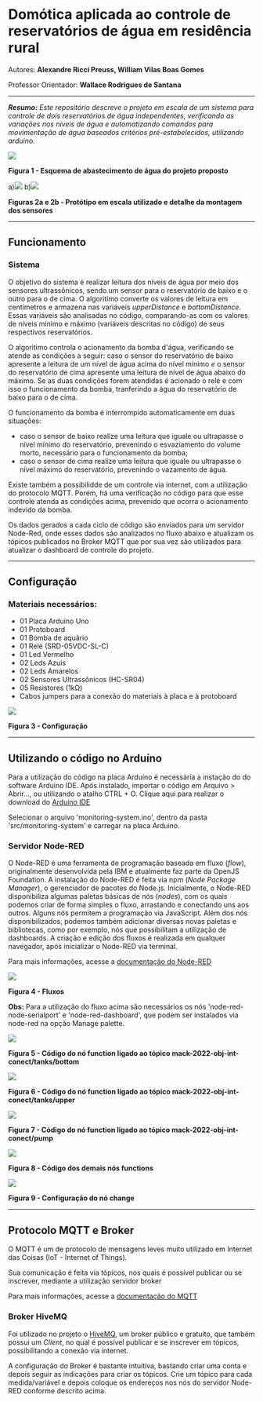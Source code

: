 # Domótica aplicada ao controle de reservatórios de água em residência rural

Autores: **Alexandre Ricci Preuss, William Vilas Boas Gomes**

Professor Orientador: **Wallace Rodrigues de Santana**

---

_**Resumo:** Este repositório descreve o projeto em escala de um sistema para controle de dois reservatórios de água independentes, verificando as variações nos níveis de água e automatizando comandos para movimentação de água baseados critérios pré-estabelecidos, utilizando arduino._

![](src/img/esquema-de-abastecimento.jpg)

**Figura 1 - Esquema de abastecimento de água do projeto proposto**

a)![](src/img/prototipo.png) b)![](src/img/detalhe_sensor1.png)

**Figuras 2a e 2b - Protótipo em escala utilizado e detalhe da montagem dos sensores**

---
## Funcionamento
### Sistema

O objetivo do sistema é realizar leitura dos níveis de água por meio dos sensores ultrassônicos, sendo um sensor para o reservatório de baixo e o outro para o de cima. O algoritimo converte os valores de leitura em centímetros e armazena nas variáveis _upperDistance_ e _bottomDistance_. Essas variáveis são analisadas no código, comparando-as com os valores de níveis mínimo e máximo (variáveis descritas no código) de seus respectivos reservatórios.

O algoritimo controla o acionamento da bomba d'água, verificando se atende as condições a seguir: caso o sensor do reservatório de baixo apresente a leitura de um nível de água acima do nível mínimo *e* o sensor do reservatório de cima apresente uma leitura de nível de água abaixo do máximo. Se as duas condições forem atendidas é acionado o relé e com isso o funcionamento da bomba, tranferindo a água do reservatório de baixo para o de cima.

O funcionamento da bomba é interrompido automaticamente em duas situações:

- caso o sensor de baixo realize uma leitura que iguale ou ultrapasse o nível mínimo do reservatório, prevenindo o esvaziamento do volume morto, necessário para o funcionamento da bomba;
- caso o sensor de cima realize uma leitura que iguale ou ultrapasse o nível máximo do reservatório, prevenindo o vazamento de água.

Existe também a possibilidde de um controle via internet, com a utilização do protocolo MQTT. Porém, há uma verificação no código para que esse controle atenda as condições acima, prevenido que ocorra o acionamento indevido da bomba.

Os dados gerados a cada ciclo de código são enviados para um servidor Node-Red, onde esses dados são analizados no fluxo abaixo e atualizam os tópicos publicados no Broker MQTT que por sua vez são utilizados para atualizar o dashboard de controle do projeto.

---

## Configuração

### Materiais necessários:
- 01 Placa Arduino Uno
- 01 Protoboard
- 01 Bomba de aquário
- 01 Relé (SRD-05VDC-SL-C)
- 01 Led Vermelho
- 02 Leds Azuis
- 02 Leds Amarelos
- 02 Sensores Ultrassônicos (HC-SR04)
- 05 Resistores (1kΩ)
- Cabos jumpers para a conexão do materiais à placa e à protoboard

![](src/img/configuracao.jpg)

**Figura 3 - Configuração**

---

## Utilizando o código no Arduíno

Para a utilização do código na placa Arduíno é necessária a instação do do software Arduino IDE. Após instalado, importar o código em Arquivo > Abrir..., ou utilizando o atalho CTRL + O. Clique aqui para realizar o download do [Arduíno IDE](https://www.arduino.cc/en/software)

Selecionar o arquivo 'monitoring-system.ino', dentro da pasta 'src/monitoring-system' e carregar na placa Arduino.


### Servidor Node-RED
O Node-RED é uma ferramenta de programação baseada em fluxo (_flow_), originalmente desenvolvida pela IBM e atualmente faz parte da OpenJS Foundation.
A instalação do Node-RED é feita via npm (_Node Package Manager_), o gerenciador de pacotes do Node.js.
Inicialmente, o Node-RED disponibiliza algumas paletas básicas de nós (_nodes_), com os quais podemos criar de forma simples o fluxo, arrastando e conectando uns aos outros. Alguns nós permitem a programação via JavaScript. Além dos nós disponibilizados, podemos também adicionar diversas novas paletas e bibliotecas, como por exemplo, nós que possibilitam a utilização de dashboards. A criação e edição dos fluxos é realizada em qualquer navegador, após inicializar o Node-RED via terminal.

Para mais informações, acesse a [documentação do Node-RED](https://nodered.org/docs/)

![](src/img/fluxo-node-red.jpg)

**Figura 4 - Fluxos**

**Obs:** Para a utilização do fluxo acima são necessários os nós 'node-red-node-serialport' e 'node-red-dashboard', que podem ser instalados via node-red na opção Manage palette.

![](src/img/no-caixa-baixo.jpg)

**Figura 5 - Código do nó function ligado ao tópico mack-2022-obj-int-conect/tanks/bottom**

![](src/img/no-caixa-cima.jpg)

**Figura 6 - Código do nó function ligado ao tópico mack-2022-obj-int-conect/tanks/upper**

![](src/img/no-bomba.jpg)

**Figura 7 - Código do nó function ligado ao tópico mack-2022-obj-int-conect/pump**

![](src/img/no-functions.jpg)

**Figura 8 - Código dos demais nós functions**

![](src/img/no-change.jpg)

**Figura 9 - Configuração do nó change**

---

## Protocolo MQTT e Broker

O MQTT é um de protocolo de mensagens leves muito utilizado em Internet das Coisas (IoT - Internet of Things). 

Sua comunicação é feita via tópicos, nos quais é possível publicar ou se inscrever, mediante a utilização servidor broker

Para mais informações, acesse a [documentação do MQTT](https://mqtt.org/)

### Broker HiveMQ

Foi utilizado no projeto o [HiveMQ](https://mqtt.org/), um broker público e gratuito, que também possui um _Client_, no qual é possível publicar e se inscrever em tópicos, possibilitando a conexão via internet.

A configuração do Broker é bastante intuitiva, bastando criar uma conta e depois seguir as indicações para criar os tópicos. Crie um tópico para cada medida/variável e depois coloque os endereços nos nós do servidor Node-RED conforme descrito acima.
